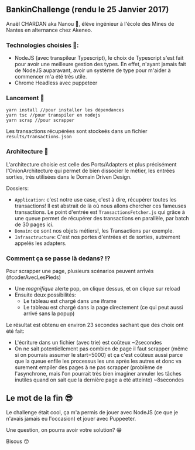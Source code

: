 ## BankinChallenge (rendu le 25 Janvier 2017)

Anaël CHARDAN aka Nanou 🤪, élève ingénieur à l'école des Mines de Nantes en alternance chez Akeneo.

### Technologies choisies 🐒:
- NodeJS (avec transpileur Typescript), le choix de Typescript s'est fait pour avoir une meilleure gestion des types. En effet, n'ayant jamais fait de NodeJS auparavant, avoir un système de type pour m'aider à commencer m'a été très utile.
- Chrome Headless avec puppeteer

### Lancement 🚀

```
yarn install //pour installer les dépendances
yarn tsc //pour transpiler en nodejs
yarn scrap //pour scrapper
```

Les transactions récupérées sont stockeés dans un fichier `results/transactions.json`

### Architecture 🏢

L'architecture choisie est celle des Ports/Adapters et plus précisément l'OnionArchitecture qui
permet de bien dissocier le métier, les entrées sorties, très utilisées dans le Domain Driven Design.

Dossiers:
* `Application`: c'est notre use case, c'est à dire, récupérer toutes les transactions! Il est abstrait de là où nous allons chercher ces fameuses transactions. Le point d'entrée est `TransactionsFetcher.js` qui grâce à une queue permet de récupérer des transactions en parallèle, par batch de 30 pages ici. 
* `Domain`: ce sont nos objets métiers!, les Transactions par exemple.
* `Infrasctructure`: C'est nos portes d'entrées et de sorties, autrement appelés les adapters.

### Comment ça se passe là dedans? ⁉️

Pour scrapper une page, plusieurs scénarios peuvent arrivés (#coderAvecLesPieds)

- Une _magnifique_ alerte pop, on clique dessus, et on clique sur reload
- Ensuite deux possibilités:
  - Le tableau est chargé dans une iframe
  - Le tableau est chargé dans la page directement (ce qui peut aussi arrivé sans la popup)

Le résultat est obtenu en environ 23 secondes sachant que des choix ont été fait:
- L'écriture dans un fichier (avec trie) est coûteux ~2secondes
- On ne sait potentiellement pas combien de page il faut scrapper (même si on pourrais assumer le start=5000) et ça c'est coûteux aussi parce que la queue enfile les processus les uns après les autres et donc va surement empiler des pages à ne pas scrapper (problème de l'asynchrone, mais l'on pourrait très bien imaginer annuler  les tâches inutiles quand on sait que la dernière page a été atteinte) ~8secondes

## Le mot de la fin 😎

Le challenge était cool, ça m'a permis de jouer avec NodeJS (ce que je n'avais jamais eu l'occasion) et jouer avec Puppeeter.

Une question, on pourra avoir votre solution? 😁

Bisous 😙
